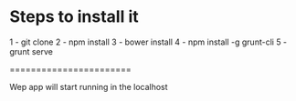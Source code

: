 Steps to install it
====================

1 - git clone
2 - npm install
3 - bower install
4 - npm install -g grunt-cli
5 - grunt serve

=======================

Wep app will start running in the localhost
